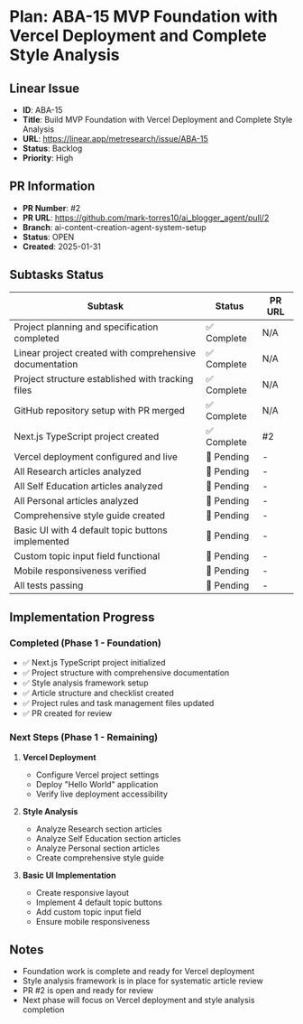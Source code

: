 # Plan: ABA-15 MVP Foundation with Vercel Deployment and Complete Style Analysis

## Linear Issue
- **ID**: ABA-15
- **Title**: Build MVP Foundation with Vercel Deployment and Complete Style Analysis
- **URL**: https://linear.app/metresearch/issue/ABA-15
- **Status**: Backlog
- **Priority**: High

## PR Information
- **PR Number**: #2
- **PR URL**: https://github.com/mark-torres10/ai_blogger_agent/pull/2
- **Branch**: ai-content-creation-agent-system-setup
- **Status**: OPEN
- **Created**: 2025-01-31

## Subtasks Status

| Subtask | Status | PR URL |
|---------|--------|--------|
| Project planning and specification completed | ✅ Complete | N/A |
| Linear project created with comprehensive documentation | ✅ Complete | N/A |
| Project structure established with tracking files | ✅ Complete | N/A |
| GitHub repository setup with PR merged | ✅ Complete | N/A |
| Next.js TypeScript project created | ✅ Complete | #2 |
| Vercel deployment configured and live | 🔄 Pending | - |
| All Research articles analyzed | 🔄 Pending | - |
| All Self Education articles analyzed | 🔄 Pending | - |
| All Personal articles analyzed | 🔄 Pending | - |
| Comprehensive style guide created | 🔄 Pending | - |
| Basic UI with 4 default topic buttons implemented | 🔄 Pending | - |
| Custom topic input field functional | 🔄 Pending | - |
| Mobile responsiveness verified | 🔄 Pending | - |
| All tests passing | 🔄 Pending | - |

## Implementation Progress

### Completed (Phase 1 - Foundation)
- ✅ Next.js TypeScript project initialized
- ✅ Project structure with comprehensive documentation
- ✅ Style analysis framework setup
- ✅ Article structure and checklist created
- ✅ Project rules and task management files updated
- ✅ PR created for review

### Next Steps (Phase 1 - Remaining)
1. **Vercel Deployment**
   - Configure Vercel project settings
   - Deploy "Hello World" application
   - Verify live deployment accessibility

2. **Style Analysis**
   - Analyze Research section articles
   - Analyze Self Education section articles  
   - Analyze Personal section articles
   - Create comprehensive style guide

3. **Basic UI Implementation**
   - Create responsive layout
   - Implement 4 default topic buttons
   - Add custom topic input field
   - Ensure mobile responsiveness

## Notes
- Foundation work is complete and ready for Vercel deployment
- Style analysis framework is in place for systematic article review
- PR #2 is open and ready for review
- Next phase will focus on Vercel deployment and style analysis completion 